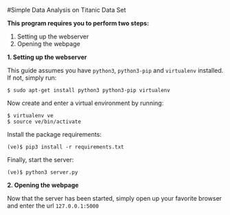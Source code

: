 #Simple Data Analysis on Titanic Data Set

**This program requires you to perform two steps:**

1. Setting up the webserver
2. Opening the webpage

**1. Setting up the webserver**

This guide assumes you have `python3`, `python3-pip` and `virtualenv` installed. If not, simply run:

    $ sudo apt-get install python3 python3-pip virtualenv

Now create and enter a virtual environment by running:

    $ virtualenv ve
    $ source ve/bin/activate

Install the package requirements:

    (ve)$ pip3 install -r requirements.txt

Finally, start the server:

    (ve)$ python3 server.py

**2. Opening the webpage**

Now that the server has been started, simply open up your favorite browser and enter the url `127.0.0.1:5000`
